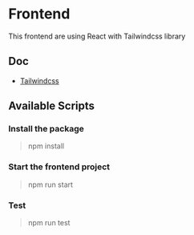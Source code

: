 # Frontend

This frontend are using React with Tailwindcss library

## Doc 
- [Tailwindcss](https://tailwindcss.com/docs)

## Available Scripts

### Install the package
> npm install

### Start the frontend project
> npm run start

### Test
> npm run test